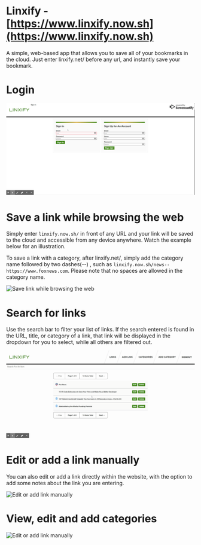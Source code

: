 # Linxify - [https://www.linxify.now.sh](https://www.linxify.now.sh)

A simple, web-based app that allows you to save all of your bookmarks in the cloud. Just enter linxify.net/ before any url, and instantly save your bookmark.

Login
=====

![Caption of Login screen](public/static/demo/linxify-demo-login.gif)

Save a link while browsing the web
==================================

Simply enter `linxify.now.sh/` in front of any URL and your link will be saved to the cloud and accessible from any device anywhere. Watch the example below for an illustration.  
  
To save a link with a category, after linxify.net/, simply add the category name followed by two dashes(--) , such as `linxify.now.sh/news--https://www.foxnews.com`. Please note that no spaces are allowed in the category name.

  
  
![Save link while browsing the web](public/static/demo/demo-external-link.gif)

Search for links
================

Use the search bar to filter your list of links. If the search entered is found in the URL, title, or category of a link, that link will be displayed in the dropdown for you to select, while all others are filtered out.

  
  
![Search links](public/static/demo/demo-search.gif)

Edit or add a link manually
===========================

You can also edit or add a link directly within the website, with the option to add some notes about the link you are entering.

  
  
![Edit or add link manually](;ublic/images/tutorial/tutorial-edit-link.jpg)

View, edit and add categories
=============================

  
  
![Edit or add link manually](public/images/tutorial/tutorial-categories.jpg)
